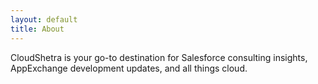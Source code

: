 ```yaml
---
layout: default
title: About
---
```


CloudShetra is your go-to destination for Salesforce consulting insights, AppExchange development updates, and all things cloud.
